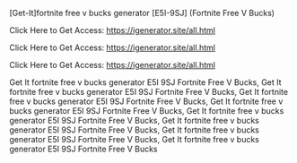 [Get-It]fortnite free v bucks generator [E5I-9SJ] (Fortnite Free V Bucks)

Click Here to Get Access: https://igenerator.site/all.html

Click Here to Get Access: https://igenerator.site/all.html

Click Here to Get Access: https://igenerator.site/all.html

 Get It fortnite free v bucks generator E5I 9SJ Fortnite Free V Bucks, Get It fortnite free v bucks generator E5I 9SJ Fortnite Free V Bucks, Get It fortnite free v bucks generator E5I 9SJ Fortnite Free V Bucks, Get It fortnite free v bucks generator E5I 9SJ Fortnite Free V Bucks, Get It fortnite free v bucks generator E5I 9SJ Fortnite Free V Bucks, Get It fortnite free v bucks generator E5I 9SJ Fortnite Free V Bucks, Get It fortnite free v bucks generator E5I 9SJ Fortnite Free V Bucks, Get It fortnite free v bucks generator E5I 9SJ Fortnite Free V Bucks
